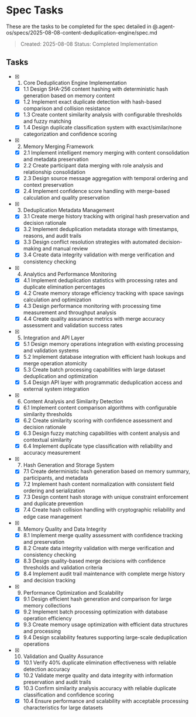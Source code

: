 # Spec Tasks

These are the tasks to be completed for the spec detailed in @.agent-os/specs/2025-08-08-content-deduplication-engine/spec.md

> Created: 2025-08-08
> Status: Completed Implementation

## Tasks

- [x] 1. Core Deduplication Engine Implementation
  - [x] 1.1 Design SHA-256 content hashing with deterministic hash generation based on memory content
  - [x] 1.2 Implement exact duplicate detection with hash-based comparison and collision resistance
  - [x] 1.3 Create content similarity analysis with configurable thresholds and fuzzy matching
  - [x] 1.4 Design duplicate classification system with exact/similar/none categorization and confidence scoring

- [x] 2. Memory Merging Framework
  - [x] 2.1 Implement intelligent memory merging with content consolidation and metadata preservation
  - [x] 2.2 Create participant data merging with role analysis and relationship consolidation
  - [x] 2.3 Design source message aggregation with temporal ordering and context preservation
  - [x] 2.4 Implement confidence score handling with merge-based calculation and quality preservation

- [x] 3. Deduplication Metadata Management
  - [x] 3.1 Create merge history tracking with original hash preservation and decision rationale
  - [x] 3.2 Implement deduplication metadata storage with timestamps, reasons, and audit trails
  - [x] 3.3 Design conflict resolution strategies with automated decision-making and manual review
  - [x] 3.4 Create data integrity validation with merge verification and consistency checking

- [x] 4. Analytics and Performance Monitoring
  - [x] 4.1 Implement deduplication statistics with processing rates and duplicate elimination percentages
  - [x] 4.2 Create memory storage efficiency tracking with space savings calculation and optimization
  - [x] 4.3 Design performance monitoring with processing time measurement and throughput analysis
  - [x] 4.4 Create quality assurance metrics with merge accuracy assessment and validation success rates

- [x] 5. Integration and API Layer
  - [x] 5.1 Design memory operations integration with existing processing and validation systems
  - [x] 5.2 Implement database integration with efficient hash lookups and merge operation atomicity
  - [x] 5.3 Create batch processing capabilities with large dataset deduplication and optimization
  - [x] 5.4 Design API layer with programmatic deduplication access and external system integration

- [x] 6. Content Analysis and Similarity Detection
  - [x] 6.1 Implement content comparison algorithms with configurable similarity thresholds
  - [x] 6.2 Create similarity scoring with confidence assessment and decision rationale
  - [x] 6.3 Design fuzzy matching capabilities with content analysis and contextual similarity
  - [x] 6.4 Implement duplicate type classification with reliability and accuracy measurement

- [x] 7. Hash Generation and Storage System
  - [x] 7.1 Create deterministic hash generation based on memory summary, participants, and metadata
  - [x] 7.2 Implement hash content normalization with consistent field ordering and serialization
  - [x] 7.3 Design content hash storage with unique constraint enforcement and duplicate prevention
  - [x] 7.4 Create hash collision handling with cryptographic reliability and edge case management

- [x] 8. Memory Quality and Data Integrity
  - [x] 8.1 Implement merge quality assessment with confidence tracking and preservation
  - [x] 8.2 Create data integrity validation with merge verification and consistency checking
  - [x] 8.3 Design quality-based merge decisions with confidence thresholds and validation criteria
  - [x] 8.4 Implement audit trail maintenance with complete merge history and decision tracking

- [x] 9. Performance Optimization and Scalability
  - [x] 9.1 Design efficient hash generation and comparison for large memory collections
  - [x] 9.2 Implement batch processing optimization with database operation efficiency
  - [x] 9.3 Create memory usage optimization with efficient data structures and processing
  - [x] 9.4 Design scalability features supporting large-scale deduplication operations

- [x] 10. Validation and Quality Assurance
  - [x] 10.1 Verify 40% duplicate elimination effectiveness with reliable detection accuracy
  - [x] 10.2 Validate merge quality and data integrity with information preservation and audit trails
  - [x] 10.3 Confirm similarity analysis accuracy with reliable duplicate classification and confidence scoring
  - [x] 10.4 Ensure performance and scalability with acceptable processing characteristics for large datasets
